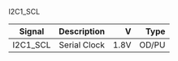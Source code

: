 I2C1_SCL


|Signal        |Description |V      |Type|
| ------------- |:--------------:| -----:|------:|
|I2C1_SCL    |Serial Clock | 1.8V |OD/PU |
